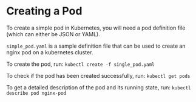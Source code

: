 # Creating a Pod

To create a simple pod in Kubernetes, you will need a pod definition
file (which can either be JSON or YAML).

`simple_pod.yaml` is a sample definition file that can be used to create an nginx pod on a kubernetes cluster.

To create the pod, run:
`kubectl create -f single_pod.yaml`

To check if the pod has been created successfully, run:
`kubectl get pods`

To get a detailed description of the pod and its running state, run:
`kubectl describe pod nginx-pod`
